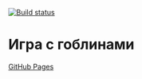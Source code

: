 [![Build status](https://ci.appveyor.com/api/projects/status/82k0kkcr83pekka7?svg=true)](https://ci.appveyor.com/project/Di-sole/2-ahj-events)
# Игра с гоблинами
[GitHub Pages](https://di-sole.github.io/2-ahj-events/) 